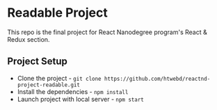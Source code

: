 # Readable Project
This repo is the final project for React Nanodegree program's React & Redux section.

## Project Setup
* Clone the project - `git clone https://github.com/htwebd/reactnd-project-readable.git`
* Install the dependencies - `npm install`
* Launch project with local server - `npm start`
